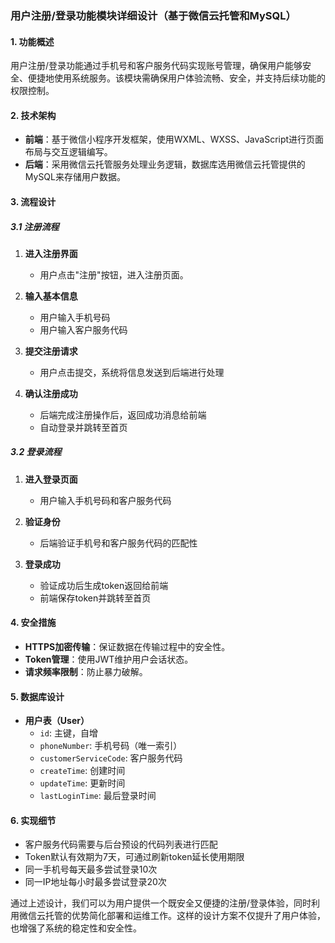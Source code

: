 ### 用户注册/登录功能模块详细设计（基于微信云托管和MySQL）

#### 1. 功能概述
用户注册/登录功能通过手机号和客户服务代码实现账号管理，确保用户能够安全、便捷地使用系统服务。该模块需确保用户体验流畅、安全，并支持后续功能的权限控制。

#### 2. 技术架构
- **前端**：基于微信小程序开发框架，使用WXML、WXSS、JavaScript进行页面布局与交互逻辑编写。
- **后端**：采用微信云托管服务处理业务逻辑，数据库选用微信云托管提供的MySQL来存储用户数据。

#### 3. 流程设计

##### 3.1 注册流程
1. **进入注册界面**
   - 用户点击"注册"按钮，进入注册页面。
   
2. **输入基本信息**
   - 用户输入手机号码
   - 用户输入客户服务代码
   
3. **提交注册请求**
   - 用户点击提交，系统将信息发送到后端进行处理
   
4. **确认注册成功**
   - 后端完成注册操作后，返回成功消息给前端
   - 自动登录并跳转至首页

##### 3.2 登录流程
1. **进入登录页面**
   - 用户输入手机号码和客户服务代码
   
2. **验证身份**
   - 后端验证手机号和客户服务代码的匹配性
   
3. **登录成功**
   - 验证成功后生成token返回给前端
   - 前端保存token并跳转至首页

#### 4. 安全措施
- **HTTPS加密传输**：保证数据在传输过程中的安全性。
- **Token管理**：使用JWT维护用户会话状态。
- **请求频率限制**：防止暴力破解。

#### 5. 数据库设计
- **用户表（User）**
  - `id`: 主键，自增
  - `phoneNumber`: 手机号码（唯一索引）
  - `customerServiceCode`: 客户服务代码
  - `createTime`: 创建时间
  - `updateTime`: 更新时间
  - `lastLoginTime`: 最后登录时间

#### 6. 实现细节
- 客户服务代码需要与后台预设的代码列表进行匹配
- Token默认有效期为7天，可通过刷新token延长使用期限
- 同一手机号每天最多尝试登录10次
- 同一IP地址每小时最多尝试登录20次

通过上述设计，我们可以为用户提供一个既安全又便捷的注册/登录体验，同时利用微信云托管的优势简化部署和运维工作。这样的设计方案不仅提升了用户体验，也增强了系统的稳定性和安全性。